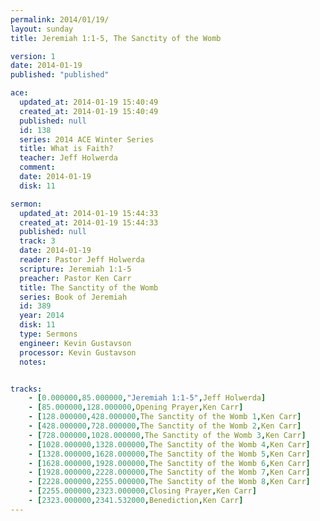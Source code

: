 ```yaml
---
permalink: 2014/01/19/
layout: sunday
title: Jeremiah 1:1-5, The Sanctity of the Womb

version: 1
date: 2014-01-19
published: "published"

ace:
  updated_at: 2014-01-19 15:40:49
  created_at: 2014-01-19 15:40:49
  published: null
  id: 138
  series: 2014 ACE Winter Series
  title: What is Faith?
  teacher: Jeff Holwerda
  comment: 
  date: 2014-01-19
  disk: 11

sermon:
  updated_at: 2014-01-19 15:44:33
  created_at: 2014-01-19 15:44:33
  published: null
  track: 3
  date: 2014-01-19
  reader: Pastor Jeff Holwerda
  scripture: Jeremiah 1:1-5
  preacher: Pastor Ken Carr
  title: The Sanctity of the Womb
  series: Book of Jeremiah
  id: 389
  year: 2014
  disk: 11
  type: Sermons
  engineer: Kevin Gustavson
  processor: Kevin Gustavson
  notes: 


tracks:
    - [0.000000,85.000000,"Jeremiah 1:1-5",Jeff Holwerda]
    - [85.000000,128.000000,Opening Prayer,Ken Carr]
    - [128.000000,428.000000,The Sanctity of the Womb 1,Ken Carr]
    - [428.000000,728.000000,The Sanctity of the Womb 2,Ken Carr]
    - [728.000000,1028.000000,The Sanctity of the Womb 3,Ken Carr]
    - [1028.000000,1328.000000,The Sanctity of the Womb 4,Ken Carr]
    - [1328.000000,1628.000000,The Sanctity of the Womb 5,Ken Carr]
    - [1628.000000,1928.000000,The Sanctity of the Womb 6,Ken Carr]
    - [1928.000000,2228.000000,The Sanctity of the Womb 7,Ken Carr]
    - [2228.000000,2255.000000,The Sanctity of the Womb 8,Ken Carr]
    - [2255.000000,2323.000000,Closing Prayer,Ken Carr]
    - [2323.000000,2341.532000,Benediction,Ken Carr]
---
```

